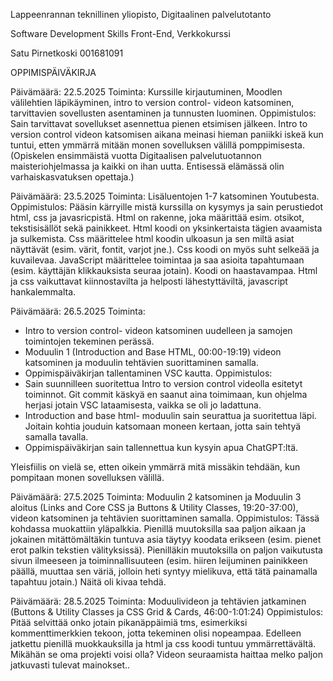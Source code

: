Lappeenrannan teknillinen yliopisto,
Digitaalinen palvelutotanto

Software Development Skills Front-End, Verkkokurssi

Satu Pirnetkoski
001681091

OPPIMISPÄIVÄKIRJA

Päivämäärä: 22.5.2025
Toiminta: Kurssille kirjautuminen, Moodlen välilehtien läpikäyminen, intro to version control- videon katsominen, tarvittavien sovellusten asentaminen ja tunnusten luominen.
Oppimistulos: Sain tarvittavat sovellukset asennettua pienen etsimisen jälkeen. Intro to version control videon katsomisen aikana meinasi hieman paniikki iskeä kun tuntui, etten ymmärrä mitään monen sovelluksen välillä pomppimisesta. (Opiskelen ensimmäistä vuotta Digitaalisen palvelutuotannon maisteriohjelmassa ja kaikki on ihan uutta. Entisessä elämässä olin varhaiskasvatuksen opettaja.)

Päivämäärä: 23.5.2025
Toiminta: Lisäluentojen 1-7 katsominen Youtubesta.
Oppimistulos: Pääsin kärryille mistä kurssilla on kysymys ja sain perustiedot html, css ja javasricpistä. Html on rakenne, joka määrittää esim. otsikot, tekstisisällöt sekä painikkeet. Html koodi on yksinkertaista tägien avaamista ja sulkemista. Css määrittelee html koodin ulkoasun ja sen miltä asiat näyttävät (esim. värit, fontit, varjot jne.). Css koodi on myös suht selkeää ja kuvailevaa. JavaScript määrittelee toimintaa ja saa asioita tapahtumaan (esim. käyttäjän klikkauksista seuraa jotain). Koodi on haastavampaa. Html ja css vaikuttavat kiinnostavilta ja helposti lähestyttäviltä, javascript hankalemmalta.

Päivämäärä: 26.5.2025
Toiminta:

- Intro to version control- videon katsominen uudelleen ja samojen toimintojen tekeminen perässä.
- Moduulin 1 (Introduction and Base HTML, 00:00-19:19) videon katsominen ja moduulin tehtävien suorittaminen samalla.
- Oppimispäiväkirjan tallentaminen VSC kautta.
  Oppimistulos:
- Sain suunnilleen suoritettua Intro to version control videolla esitetyt toiminnot. Git commit käskyä en saanut aina toimimaan, kun ohjelma herjasi jotain VSC lataamisesta, vaikka se oli jo ladattuna.
- Introduction and base html- moduulin sain seurattua ja suoritettua läpi. Joitain kohtia jouduin katsomaan moneen kertaan, jotta sain tehtyä samalla tavalla.
- Oppimispäiväkirjan sain tallennettua kun kysyin apua ChatGPT:ltä.

Yleisfiilis on vielä se, etten oikein ymmärrä mitä missäkin tehdään, kun pompitaan monen sovelluksen välillä.

Päivämäärä: 27.5.2025
Toiminta: Moduulin 2 katsominen ja Moduulin 3 aloitus (Links and Core CSS ja Buttons & Utility Classes, 19:20-37:00), videon katsominen ja tehtävien suorittaminen samalla.
Oppimistulos: Tässä kohdassa muokattiin yläpalkkia. Pienillä muutoksilla saa paljon aikaan ja jokainen mitättömältäkin tuntuva asia täytyy koodata erikseen (esim. pienet erot palkin tekstien välityksissä). Pienilläkin muutoksilla on paljon vaikutusta sivun ilmeeseen ja toiminnallisuuteen (esim. hiiren leijuminen painikkeen päällä, muuttaa sen väriä, jolloin heti syntyy mielikuva, että tätä painamalla tapahtuu jotain.) Näitä oli kivaa tehdä.

Päivämäärä: 28.5.2025
Toiminta: Moduulivideon ja tehtävien jatkaminen (Buttons & Utility Classes ja CSS Grid & Cards, 46:00-1:01:24)
Oppimistulos: Pitää selvittää onko jotain pikanäppäimiä tms, esimerkiksi kommenttimerkkien tekoon, jotta tekeminen olisi nopeampaa. Edelleen jatkettu pienillä muokkauksilla ja html ja css koodi tuntuu ymmärrettävältä. Mikähän se oma projekti voisi olla? Videon seuraamista haittaa melko paljon jatkuvasti tulevat mainokset..

